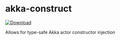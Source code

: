 # akka-construct
[![Download](https://api.bintray.com/packages/jeffmay/maven/akka-construct/images/download.svg) ](https://bintray.com/jeffmay/maven/akka-construct/_latestVersion)

Allows for type-safe Akka actor constructor injection
